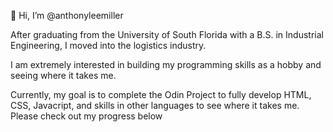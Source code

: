 👋 Hi, I’m @anthonyleemiller

After graduating from the University of South Florida with a B.S. in Industrial Engineering, I moved into the logistics industry.

I am extremely interested in building my programming skills as a hobby and seeing where it takes me.

Currently, my goal is to complete the Odin Project to fully develop HTML, CSS, Javacript, and skills in other languages to see where it takes me. Please check out my progress below

<!---
anthonyleemiller/anthonyleemiller is a ✨ special ✨ repository because its `README.md` (this file) appears on your GitHub profile.
You can click the Preview link to take a look at your changes.
--->
